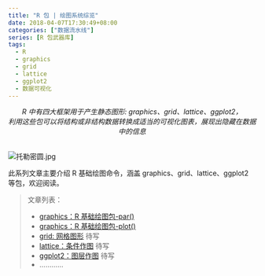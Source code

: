 ```yaml
---
title: "R 包 | 绘图系统综览"
date: 2018-04-07T17:30:49+08:00
categories: ["数据流水线"]
series: [R 包武器库]
tags:
  - R
  - graphics
  - grid
  - lattice
  - ggplot2
  - 数据可视化
---
```


<center><i>
    R 中有四大框架用于产生静态图形: graphics、grid、lattice、ggplot2，<br />
    利用这些包可以将结构或非结构数据转换成适当的可视化图表，展现出隐藏在数据中的信息
</i></center>

<br />![托勒密圆.jpg](https://blog-1255524710.cos.ap-beijing.myqcloud.com/cover/picture.jpg)

<!--more-->

此系列文章主要介绍 R 基础绘图命令，涵盖 graphics、grid、lattice、ggplot2 等包，欢迎阅读。

> 文章列表：
>
> - [graphics：R 基础绘图包-par()](https://blog-1255524710.cos.ap-beijing.myqcloud.com/html/graphics.html)
> - [graphics：R 基础绘图包-plot()](https://blog-1255524710.cos.ap-beijing.myqcloud.com/html/graphics-plot.html)
> - [grid: 网格图形]() 待写
> - [lattice：条件作图]() 待写
> - [ggplot2：图层作图]() 待写
> - …………
